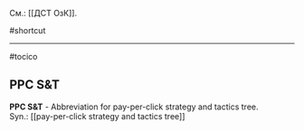 См.: [[ДСТ ОзК]].

#shortcut




<hr/>

#tocico

## PPC S&T

<b>PPC S&T</b> - Abbreviation for pay-per-click strategy and tactics tree.  
Syn.: [[pay-per-click strategy and tactics tree]]


